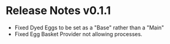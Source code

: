 # Release Notes v0.1.1

- Fixed Dyed Eggs to be set as a "Base" rather than a "Main"
- Fixed Egg Basket Provider not allowing processes.